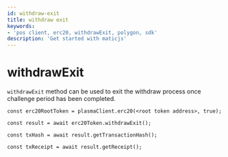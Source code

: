 ```yaml
---
id: withdraw-exit
title: withdraw exit
keywords: 
- 'pos client, erc20, withdrawExit, polygon, sdk'
description: 'Get started with maticjs'
---
```


# withdrawExit

`withdrawExit` method can be used to exit the withdraw process once challenge period has been completed.

```
const erc20RootToken = plasmaClient.erc20(<root token address>, true);

const result = await erc20Token.withdrawExit();

const txHash = await result.getTransactionHash();

const txReceipt = await result.getReceipt();

```
